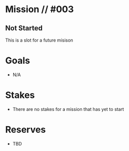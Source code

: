 # Mission // #003
## Not Started

This is a slot for a future misison

# Goals
- N/A

# Stakes
- There are no stakes for a mission that has yet to start

# Reserves
- TBD
